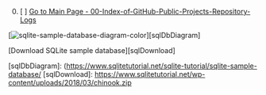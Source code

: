 
00. [ ] [Go to Main Page - 00-Index-of-GitHub-Public-Projects-Repository-Logs][mainPage]

[![sqlite-sample-database-diagram-color](https://www.sqlitetutorial.net/wp-content/uploads/2015/11/sqlite-sample-database-color.jpg)][sqlDbDiagram]

[Download SQLite sample database][sqlDownload]
<!-- <img src="relative/path/in/repository/to/image.jpg" width="128"/> -->



[mainPage]: https://github.com/celik-muhammed/00-Index-of-GitHub-Public-Projects-Repository-Logs
[sqlDbDiagram]: (https://www.sqlitetutorial.net/sqlite-tutorial/sqlite-sample-database/
[sqlDownload]: https://www.sqlitetutorial.net/wp-content/uploads/2018/03/chinook.zip
